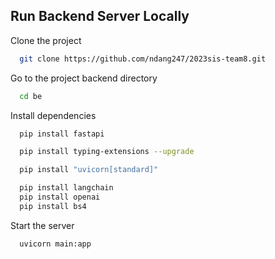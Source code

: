 
## Run Backend Server Locally

Clone the project

```bash
  git clone https://github.com/ndang247/2023sis-team8.git
```

Go to the project backend directory

```bash
  cd be
```

Install dependencies

```bash
  pip install fastapi
```
```bash
  pip install typing-extensions --upgrade
```
```bash
  pip install "uvicorn[standard]"
```
```bash
  pip install langchain
  pip install openai
  pip install bs4
```

Start the server

```bash
  uvicorn main:app
```

